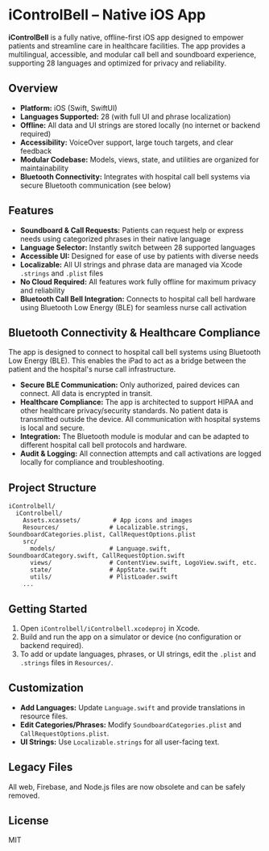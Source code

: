 # iControlBell – Native iOS App

**iControlBell** is a fully native, offline-first iOS app designed to empower patients and streamline care in healthcare facilities. The app provides a multilingual, accessible, and modular call bell and soundboard experience, supporting 28 languages and optimized for privacy and reliability.

## Overview

- **Platform:** iOS (Swift, SwiftUI)
- **Languages Supported:** 28 (with full UI and phrase localization)
- **Offline:** All data and UI strings are stored locally (no internet or backend required)
- **Accessibility:** VoiceOver support, large touch targets, and clear feedback
- **Modular Codebase:** Models, views, state, and utilities are organized for maintainability
- **Bluetooth Connectivity:** Integrates with hospital call bell systems via secure Bluetooth communication (see below)

## Features

- **Soundboard & Call Requests:** Patients can request help or express needs using categorized phrases in their native language
- **Language Selector:** Instantly switch between 28 supported languages
- **Accessible UI:** Designed for ease of use by patients with diverse needs
- **Localizable:** All UI strings and phrase data are managed via Xcode `.strings` and `.plist` files
- **No Cloud Required:** All features work fully offline for maximum privacy and reliability
- **Bluetooth Call Bell Integration:** Connects to hospital call bell hardware using Bluetooth Low Energy (BLE) for seamless nurse call activation

## Bluetooth Connectivity & Healthcare Compliance

The app is designed to connect to hospital call bell systems using Bluetooth Low Energy (BLE). This enables the iPad to act as a bridge between the patient and the hospital's nurse call infrastructure.

- **Secure BLE Communication:** Only authorized, paired devices can connect. All data is encrypted in transit.
- **Healthcare Compliance:** The app is architected to support HIPAA and other healthcare privacy/security standards. No patient data is transmitted outside the device. All communication with hospital systems is local and secure.
- **Integration:** The Bluetooth module is modular and can be adapted to different hospital call bell protocols and hardware.
- **Audit & Logging:** All connection attempts and call activations are logged locally for compliance and troubleshooting.

## Project Structure

```text
iControlbell/
  iControlbell/
    Assets.xcassets/         # App icons and images
    Resources/              # Localizable.strings, SoundboardCategories.plist, CallRequestOptions.plist
    src/
      models/               # Language.swift, SoundboardCategory.swift, CallRequestOption.swift
      views/                # ContentView.swift, LogoView.swift, etc.
      state/                # AppState.swift
      utils/                # PlistLoader.swift
    ...
```

## Getting Started

1. Open `iControlbell/iControlbell.xcodeproj` in Xcode.
2. Build and run the app on a simulator or device (no configuration or backend required).
3. To add or update languages, phrases, or UI strings, edit the `.plist` and `.strings` files in `Resources/`.

## Customization

- **Add Languages:** Update `Language.swift` and provide translations in resource files.
- **Edit Categories/Phrases:** Modify `SoundboardCategories.plist` and `CallRequestOptions.plist`.
- **UI Strings:** Use `Localizable.strings` for all user-facing text.

## Legacy Files

All web, Firebase, and Node.js files are now obsolete and can be safely removed.

## License

MIT
